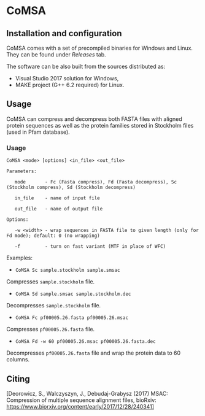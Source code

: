 # CoMSA

## Installation and configuration

CoMSA comes with a set of precompiled binaries for Windows and Linux. They can be found under *Releases* tab.

The software can be also built from the sources distributed as:
* Visual Studio 2017 solution for Windows,
* MAKE project (G++ 6.2 required) for Linux.

## Usage

CoMSA can compress and decompress both FASTA files with aligned protein sequences as well as the protein families stored in Stockholm files (used in Pfam database).

### Usage

`CoMSA <mode> [options] <in_file> <out_file>`

`Parameters:`

`   mode       - Fc (Fasta compress), Fd (Fasta decompress), Sc (Stockholm compress), Sd (Stockholm decompress)`

`   in_file    - name of input file`

`   out_file   - name of output file`

`Options:`

`   -w <width> - wrap sequences in FASTA file to given length (only for Fd mode); default: 0 (no wrapping)`

`   -f         - turn on fast variant (MTF in place of WFC)`

  
Examples:

* `CoMSA Sc sample.stockholm sample.smsac`

Compresses `sample.stockholm` file.

* `CoMSA Sd sample.smsac sample.stockholm.dec`

Decompresses `sample.stockholm` file.

* `CoMSA Fc pf00005.26.fasta pf00005.26.msac`

Compresses `pf00005.26.fasta` file.

* `CoMSA Fd -w 60 pf00005.26.msac pf00005.26.fasta.dec`

Decompresses `pf00005.26.fasta` file and wrap the protein data to 60 columns.


## Citing

[Deorowicz, S., Walczyszyn, J., Debudaj-Grabysz (2017) MSAC: Compression of multiple sequence alignment files, bioRxiv: https://www.biorxiv.org/content/early/2017/12/28/240341]


 
